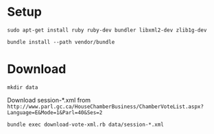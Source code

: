 Setup
=====

```
sudo apt-get install ruby ruby-dev bundler libxml2-dev zlib1g-dev
```

```
bundle install --path vendor/bundle  
```

Download
========

```
mkdir data
```

Download session-*.xml from `http://www.parl.gc.ca/HouseChamberBusiness/ChamberVoteList.aspx?Language=E&Mode=1&Parl=40&Ses=2`

```
bundle exec download-vote-xml.rb data/session-*.xml
```
